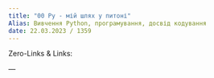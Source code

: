 ```yaml
---
title: "00 Py - мій шлях у питоні"
Alias: Вивчення Python, програмування, досвід кодування
date: 22.03.2023 / 1359  
---
```

Zero-Links & Links:  


—  
